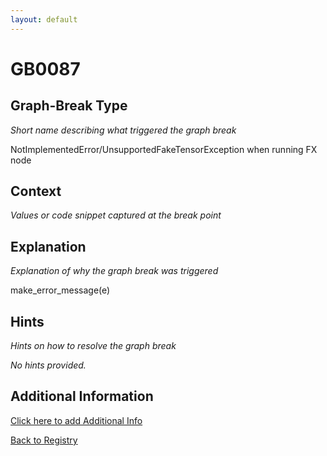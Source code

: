 ```yaml
---
layout: default
---
```

# GB0087

## Graph-Break Type
*Short name describing what triggered the graph break*

NotImplementedError/UnsupportedFakeTensorException when running FX node

## Context
*Values or code snippet captured at the break point*



## Explanation
*Explanation of why the graph break was triggered*

make_error_message(e)

## Hints
*Hints on how to resolve the graph break*

*No hints provided.*


## Additional Information

<!-- ADDITIONAL INFORMATION START - Add custom information below this line -->

<!-- ADDITIONAL INFORMATION END -->


[Click here to add Additional Info](https://github.com/pytorch-labs/compile-graph-break-site/edit/main/docs/gb/gb0087.md)

[Back to Registry](../index.html)
